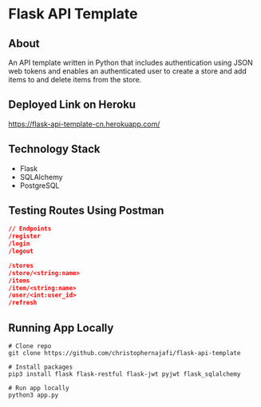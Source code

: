 # Flask API Template

## About

An API template written in Python that includes authentication using JSON web tokens and enables an authenticated user to create a store and add items to and delete items from the store.

## Deployed Link on Heroku

<https://flask-api-template-cn.herokuapp.com/>

## Technology Stack

- Flask
- SQLAlchemy
- PostgreSQL

## Testing Routes Using Postman

```json
// Endpoints
/register
/login
/logout

/stores
/store/<string:name>
/items
/item/<string:name>
/user/<int:user_id>
/refresh
```

## Running App Locally

```shell
# Clone repo
git clone https://github.com/christophernajafi/flask-api-template

# Install packages
pip3 install flask flask-restful flask-jwt pyjwt flask_sqlalchemy

# Run app locally
python3 app.py
```

<!-- # Make sure PostgreSQL is running
# Create database called 'flask-api' -->
